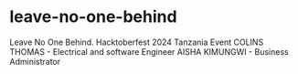 # leave-no-one-behind
Leave No One Behind. Hacktoberfest 2024 Tanzania Event
COLINS THOMAS - Electrical and software Engineer 
AISHA KIMUNGWI - Business Administrator
